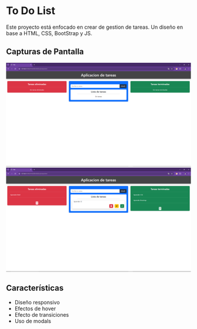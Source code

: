 # To Do List

Este proyecto está enfocado en crear de gestion de tareas. Un diseño en base a HTML, CSS, BootStrap y JS.

## Capturas de Pantalla

![CAptura1](./capturas/captura1.png)
![CAptura2](./capturas/captura2.png)


## Características

- Diseño responsivo
- Efectos de hover
- Efecto de transiciones
- Uso de modals

